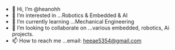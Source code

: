 - 👋 Hi, I’m @heanohh
- 👀 I’m interested in ...Robotics & Embedded & AI
- 🌱 I’m currently learning ...Mechanical Engineering
- 💞️ I’m looking to collaborate on ...various embedded, robotics, Ai projects. 
- 📫 How to reach me ...email: heeae5354@gmail.com

<!---
heanohh/heanohh is a ✨ special ✨ repository because its `README.md` (this file) appears on your GitHub profile.
You can click the Preview link to take a look at your changes.
--->
